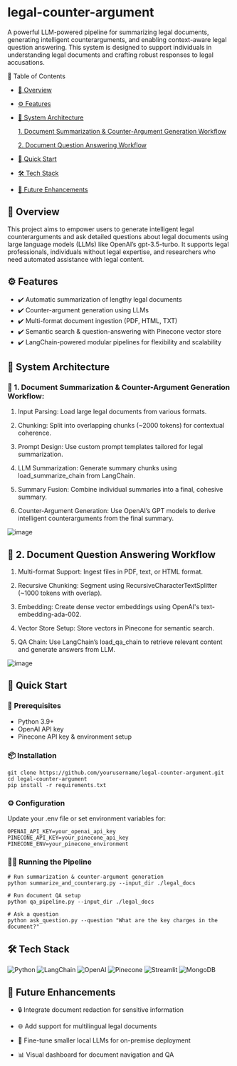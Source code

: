 # legal-counter-argument

A powerful LLM-powered pipeline for summarizing legal documents, generating intelligent counterarguments, and enabling context-aware legal question answering. This system is designed to support individuals in understanding legal documents and crafting robust responses to legal accusations.

📌 Table of Contents
- [🧩 Overview](#-overview)

- [⚙️ Features](#%EF%B8%8F-features)

- [📐 System Architecture](#-system-architecture)

    [1. Document Summarization & Counter-Argument Generation Workflow](#-1-document-summarization--counter-argument-generation-workflow)
  
    [2. Document Question Answering Workflow](#-2-document-question-answering-workflow)

- [🚀 Quick Start](#-quick-start)

- [🛠 Tech Stack](#-tech-stack)

- [📌 Future Enhancements](#-future-enhancements)


## 🧩 Overview
This project aims to empower users to generate intelligent legal counterarguments and ask detailed questions about legal documents using large language models (LLMs) like OpenAI’s gpt-3.5-turbo. It supports legal professionals, individuals without legal expertise, and researchers who need automated assistance with legal content.

## ⚙️ Features
- ✔️ Automatic summarization of lengthy legal documents
- ✔️ Counter-argument generation using LLMs
- ✔️ Multi-format document ingestion (PDF, HTML, TXT)
- ✔️ Semantic search & question-answering with Pinecone vector store
- ✔️ LangChain-powered modular pipelines for flexibility and scalability

## 📐 System Architecture


### 🔁 1. Document Summarization & Counter-Argument Generation Workflow:

1. Input Parsing: Load large legal documents from various formats.

2. Chunking: Split into overlapping chunks (~2000 tokens) for contextual coherence.

3. Prompt Design: Use custom prompt templates tailored for legal summarization.

4. LLM Summarization: Generate summary chunks using load_summarize_chain from LangChain.

5. Summary Fusion: Combine individual summaries into a final, cohesive summary.

6. Counter-Argument Generation: Use OpenAI’s GPT models to derive intelligent counterarguments from the final summary.

![image](https://github.com/RohitKrish46/legal-counter-argument/assets/25106707/cf70f0f1-35dc-4fb4-a8b9-ff45324b09f8)


## 🔁 2. Document Question Answering Workflow


1. Multi-format Support: Ingest files in PDF, text, or HTML format.

2. Recursive Chunking: Segment using RecursiveCharacterTextSplitter (~1000 tokens with overlap).

3. Embedding: Create dense vector embeddings using OpenAI's text-embedding-ada-002.

4. Vector Store Setup: Store vectors in Pinecone for semantic search.

5. QA Chain: Use LangChain’s load_qa_chain to retrieve relevant content and generate answers from LLM.

![image](https://github.com/RohitKrish46/legal-counter-argument/assets/25106707/6031de06-d689-49dd-86e5-05d1c8e55f9e)


## 🚀 Quick Start

### 🔧 Prerequisites
- Python 3.9+
- OpenAI API key
- Pinecone API key & environment setup

### 📦 Installation
```
git clone https://github.com/yourusername/legal-counter-argument.git
cd legal-counter-argument
pip install -r requirements.txt
```
### ⚙️ Configuration
Update your .env file or set environment variables for:
```
OPENAI_API_KEY=your_openai_api_key
PINECONE_API_KEY=your_pinecone_api_key
PINECONE_ENV=your_pinecone_environment
```
### 🏃‍♂️ Running the Pipeline
```
# Run summarization & counter-argument generation
python summarize_and_counterarg.py --input_dir ./legal_docs

# Run document QA setup
python qa_pipeline.py --input_dir ./legal_docs

# Ask a question
python ask_question.py --question "What are the key charges in the document?"
```
## 🛠 Tech Stack

![Python](https://img.shields.io/badge/Python-FFD43B?style=for-the-badge&logo=python&logoColor=darkgreen)
![LangChain](https://img.shields.io/badge/LangChain-000000?style=for-the-badge&logo=chainlink&logoColor=white)
![OpenAI](https://img.shields.io/badge/OpenAI-412991?style=for-the-badge&logo=openai&logoColor=white)
![Pinecone](https://img.shields.io/badge/Pinecone-5cbdaa?style=for-the-badge&logo=pinecone&logoColor=white)
![Streamlit](https://img.shields.io/badge/Streamlit-F9423A?style=for-the-badge&logo=streamlit&logoColor=white)
![MongoDB](https://img.shields.io/badge/MongoDB-47A248?style=for-the-badge&logo=mongodb&logoColor=white)


## 📌 Future Enhancements
- 🔒 Integrate document redaction for sensitive information

- 🌐 Add support for multilingual legal documents

- 🧠 Fine-tune smaller local LLMs for on-premise deployment

- 📊 Visual dashboard for document navigation and QA
